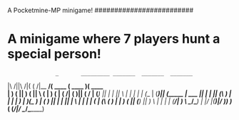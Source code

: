 
A Pocketmine-MP minigame!
#########################
# A minigame where 7 players hunt a special person!

                   _       _________ _______  _______  _______ 
|\     /||\     /|( (    /|\__   __/(  ____ \(  ____ )(  ____ \
| )   ( || )   ( ||  \  ( |   ) (   | (    \/| (    )|| (    \/
| (___) || |   | ||   \ | |   | |   | (__    | (____)|| (_____ 
|  ___  || |   | || (\ \) |   | |   |  __)   |     __)(_____  )
| (   ) || |   | || | \   |   | |   | (      | (\ (         ) |
| )   ( || (___) || )  \  |   | |   | (____/\| ) \ \__/\____) |
|/     \|(_______)|/    )_)   )_(   (_______/|/   \__/\_______)
                                                               
